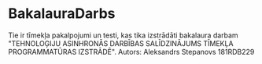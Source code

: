 # BakalauraDarbs
Tie ir tīmekļa pakalpojumi un testi, kas tika izstrādāti bakalaura darbam "TEHNOLOĢIJU ASINHRONĀS DARBĪBAS SALĪDZINĀJUMS TĪMEKĻA PROGRAMMATŪRAS IZSTRĀDĒ".  Autors: Aleksandrs Stepanovs 181RDB229
